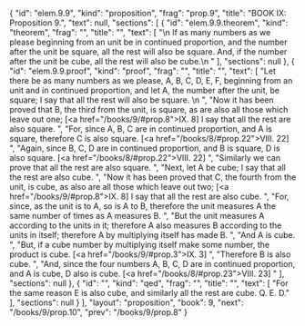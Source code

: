 {
  "id": "elem.9.9",
  "kind": "proposition",
  "frag": "prop.9",
  "title": "BOOK IX: Proposition 9.",
  "text": null,
  "sections": [
    {
      "id": "elem.9.9.theorem",
      "kind": "theorem",
      "frag": "",
      "title": "",
      "text": [
        "\n       If as many numbers as we please beginning from an unit be in continued proportion, and the number after the unit be square, all the rest will also be square. And, if the number after the unit be cube, all the rest will also be cube.\n      "
      ],
      "sections": null
    },
    {
      "id": "elem.9.9.proof",
      "kind": "proof",
      "frag": "",
      "title": "",
      "text": [
        "Let there be as many numbers as we please, A, B, C, D, E, F, beginning from an unit and in continued proportion, and let A, the number after the unit, be square; I say that all the rest will also be square. \n      ",
        "Now it has been proved that B, the third from the unit, is square, as are also all those which leave out one; [<a href=\"/books/9/#prop.8\">IX. 8</a>] I say that all the rest are also square. ",
        "For, since A, B, C are in continued proportion, and A is square, therefore C is also square. [<a href=\"/books/8/#prop.22\">VIII. 22</a>] ",
        "Again, since B, C, D are in continued proportion, and B is square, D is also square. [<a href=\"/books/8/#prop.22\">VIII. 22</a>] ",
        "Similarly we can prove that all the rest are also square. ",
        "Next, let A be cube; I say that all the rest are also cube. ",
        "Now it has been proved that C, the fourth from the unit, is cube, as also are all those which leave out two; [<a href=\"/books/9/#prop.8\">IX. 8</a>] I say that all the rest are also cube. ",
        "For, since, as the unit is to A, so is A to B, therefore the unit measures A the same number of times as A measures B. ",
        "But the unit measures A according to the units in it; therefore A also measures B according to the units in itself; therefore A by multiplying itself has made B. ",
        "And A is cube. ",
        "But, if a cube number by multiplying itself make some number, the product is cube. [<a href=\"/books/9/#prop.3\">IX. 3</a>] ",
        "Therefore B is also cube. ",
        "And, since the four numbers A, B, C, D are in continued proportion, and A is cube, D also is cube. [<a href=\"/books/8/#prop.23\">VIII. 23</a>] "
      ],
      "sections": null
    },
    {
      "id": "",
      "kind": "qed",
      "frag": "",
      "title": "",
      "text": [
        "For the same reason E is also cube, and similarly all the rest are cube. Q. E. D."
      ],
      "sections": null
    }
  ],
  "layout": "proposition",
  "book": 9,
  "next": "/books/9/prop.10",
  "prev": "/books/9/prop.8"
}
